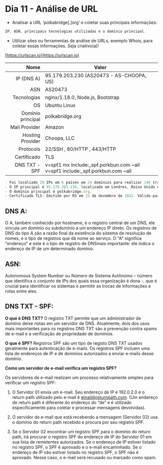 # Dia 11 - Análise de URL

- Analisar a URL ‘polkabridge[.]org’ e coletar suas principais informações: 

```js
IP, ASN, principais tecnologias utilizadas e o domínio principal. 
```

- Utilizar sites ou ferramentas de análise de URLs, exemplo Whois, para coletar essas informações. Seja criativo(a)!

[https://urlscan.io](https://urlscan.io)


|Nome| Valor|
|----:|------|
|IP (DNS A)| 95.179.203.230 (AS20473 - AS-CHOOPA, US)|
|ASN| AS20473|
|Tecnologias|nginx/1.18.0, Node.js, Bootstrap |
|OS |Ubuntu Linux|
|Domínio principal| polkabridge.org|
|Mail Provider| Amazon|
|Hosting Provider| Choopa, LLC|
|Protocols| 22/SSH , 80/HTTP , 443/HTTP |
|Certificado| TLS|
|DNS TXT - SPF| v=spf1 mx include:_spf.porkbun.com ~all v=spf1 include:_spf.porkbun.com ~all |

```js
- Foi localiado 28 IPs em 6 países em 24 domínios para realizar 146 transações HTTP. 
- O IP principal é 95.179.203.230, localizado em Londres, Reino Unido e pertence a AS-CHOOPA, EUA. 
- O domínio principal é polkabridge.org.
- Certificado TLS: Emitido por R3 em 21 de dezembro de 2022. Válido para: 3 meses. 
```


## DNS A: 

O A, também conhecido por hostname, é o registro central de um DNS, ele vincula um domínio ou subdomínio a um endereço IP direto. Os registros de DNS do tipo A são a razão final da existência do sistema de resolução de nomes, e o tipo de registros que dá nome ao serviço. O "A" significa "endereço" e este é o tipo de registro de DNSmais importante: ele indica o endereço de IP de um determinado domínio.

## ASN: 

Autonomous System Number ou Número de Sistema Autônomo – número que identifica o conjunto de IPs dos quais essa organização é dona -, que é crucial para identificar os sistemas e permitir as trocas de informações e rotas entre eles.

## DNS TXT - SPF: 

**O que é DNS TXT?** O registro TXT permite que um administrador de domínio deixe notas em um servidor de DNS. Atualmente, dois dos usos mais importantes para os registros DNS TXT são a prevenção contra spams de e-mail e a verificação de propriedade de domínios.

**O que é SPF?** Registros SPF são um tipo de registo DNS TXT usados geralmente para autenticação de e-mails. Os registros SPF incluem uma lista de endereços de IP e de domínios autorizados a enviar e-mails desse domínio. 

**Como um servidor de e-mail verifica um registro SPF?**

Os servidores de e-mail realizam um processo relativamente simples para verificar um registro SPF:

1. O Servidor 01 envia um e-mail. Seu endereço de IP é 192.0.2.0 e o return path utilizado pelo e-mail é email@returnpath.com. (Um endereço de return path é diferente do endereço do “de” e é utilizado especificamente para coletar e processar mensagens devolvidas).

2. O servidor de e-mail que está recebendo a mensagem (Servidor 02) usa o domínio do return path recebido e procura por seu registro SPF.

3. Se o Servidor 02 encontrar um registro SPF para o domínio do return path, irá procurar o registro SPF do endereço de IP do Servidor 01 em sua lista de remetentes autorizados. Se o endereço de IP estiver listado no registro SPF, o SPF é aprovado e o e-mail encaminhado. Se o endereço de IP não estiver listado no registro SPF, o SPF não é aprovado. Nesse caso, o e-mail será recusado ou marcado como spam. 

